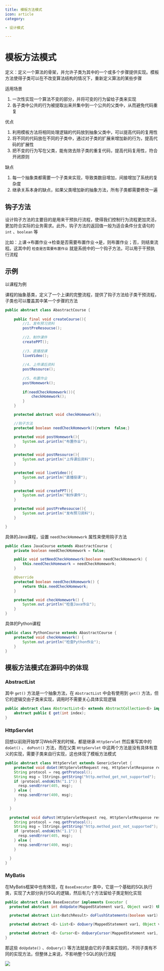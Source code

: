 ```yaml
---
title: 模板方法模式
icon: article
category:

- 设计模式

---
```


# 模板方法模式

定义：定义一个算法的骨架，并允许子类为其中的一个或多个步骤提供实现。模板方法使得子类可以在不改变算法结构的情况下，重新定义算法的某些步骤

适用场景

1. 一次性实现一个算法不变的部分，并将可变的行为留给子类来实现
2. 各子类中公共的行为被提取出来并集中到一个公共的父类中，从而避免代码重复

优点

1. 利用模板方法将相同处理逻辑的代码放到抽象父类中，可以提高代码的复用性
2. 将不同的代码放在不同的子类中，通过对子类的扩展来增加新的行为，提高代码的扩展性
3. 把不变的行为写在父类，能有效去除子类的重复代码，提高代码复用性，符合开闭原则

缺点

1. 每一个抽象类都需要一个子类来实现，导致类数目增加，间接增加了系统的复杂度
2. 继承关系本身的缺点，如果父类增加新的抽象方法，所有子类都需要修改一遍



## 钩子方法

设计钩子方法的主要目的是用来干预执行流程，使得我们控制行为流程更加灵活，更加符合实际的业务需求。此外，钩子方法的返回值一般为适合条件分支语句的 `int` 、`boolean` 等

比如：上课->布置作业->检查是否需要布置作业->是，则布置作业；否，则结束流程。这其中的 `检查是否需要布置作业` 就是系统中的一个钩子方法，可以用于干预执行流程



## 示例

以课程为例

课程的抽象基类，定义了一个上课的完整流程，提供了钩子方法给子类干预流程，子类也可以覆盖其中某一个步骤的方法

```java
public abstract class AbastractCourse {
    
    public final void createCourse(){
        //1、发布预习资料
        postPreResoucse();
        
        //2、制作课件
        createPPT();
        
        //3、直播授课
        liveVideo();
        
        //4、上传课后资料
        postResource();
        
        //5、布置作业
        postHomework();
        
        if(needCheckHomework()){
            checkHomework();
        }
    }

    protected abstract void checkHomework();

    //钩子方法
    protected boolean needCheckHomework(){return  false;}

    protected void postHomework(){
        System.out.println("布置作业");
    }

    protected void postResource(){
        System.out.println("上传课后资料");
    }

    protected void liveVideo(){
        System.out.println("直播授课");
    }

    protected void createPPT(){
        System.out.println("制作课件");
    }

    protected void postPreResoucse(){
        System.out.println("发布预习资料");
    }

}
```



具体的Java课程，设置 `needCheckHomework` 属性来使用钩子方法

```java
public class JavaCourse extends AbastractCourse {
    private boolean needCheckHomework = false;

    public void setNeedCheckHomework(boolean needCheckHomework) {
        this.needCheckHomework = needCheckHomework;
    }

    @Override
    protected boolean needCheckHomework() {
        return this.needCheckHomework;
    }

    protected void checkHomework() {
        System.out.println("检查Java作业");
    }
}
```



具体的Python课程

```java
public class PythonCourse extends AbastractCourse {
    protected void checkHomework() {
        System.out.println("检查Python作业");
    }
}
```



## 模板方法模式在源码中的体现

### AbstractList

其中 `get()` 方法是一个抽象方法，在 `AbstractList` 中会有使用到 `get()` 方法，但它的逻辑交由子类来实现，调用时不需要关心具体实现逻辑

```java
public abstract class AbstractList<E> extends AbstractCollection<E> implements List<E> {
	abstract public E get(int index);  
}
```

### HttpServlet

回想以前刚开始学习Web开发的时候，都是继承 `HttpServlet` 然后重写其中的 `doGet()` 、 `doPost()` 方法，而在父类 `HttpServlet` 中这两个方法是没有具体有意义的实现，需要子类来自行实现，这也体现了模板方法模式

```java
public abstract class HttpServlet extends GenericServlet {
	protected void doGet(HttpServletRequest req, HttpServletResponse resp) throws ServletException, IOException {
    String protocol = req.getProtocol();
    String msg = lStrings.getString("http.method_get_not_supported");
    if (protocol.endsWith("1.1")) {
      resp.sendError(405, msg);
    } else {
      resp.sendError(400, msg);
    }

  } 
  
  protected void doPost(HttpServletRequest req, HttpServletResponse resp) throws ServletException, IOException {
    String protocol = req.getProtocol();
    String msg = lStrings.getString("http.method_post_not_supported");
    if (protocol.endsWith("1.1")) {
      resp.sendError(405, msg);
    } else {
      resp.sendError(400, msg);
    }

  }
}
```

### MyBatis

在MyBatis框架中也有体现，在 `BaseExecutor` 类中，它是一个基础的SQL执行类，实现了大部分执行SQL的逻辑，然后有几个方法留给子类定制化实现

```java
public abstract class BaseExecutor implements Executor {
  protected abstract int doUpdate(MappedStatement var1, Object var2) throws SQLException;

  protected abstract List<BatchResult> doFlushStatements(boolean var1) throws SQLException;

  protected abstract <E> List<E> doQuery(MappedStatement var1, Object var2, RowBounds var3, ResultHandler var4, BoundSql var5) throws SQLException;

  protected abstract <E> Cursor<E> doQueryCursor(MappedStatement var1, Object var2, RowBounds var3, BoundSql var4) throws SQLException;
}
```

那这些 `doUpdate()` 、`doQuery()` 等方法就是由它的子类来实现的，不同子类有不同的实现方法，但整体上来说，不影响整个SQL的执行流程

![](https://wingbun-notes-image.oss-cn-guangzhou.aliyuncs.com/images/20211125203716.png)

